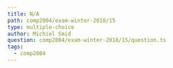 ```yaml
---
title: N/A
path: comp2804/exam-winter-2018/15
type: multiple-choice
author: Michiel Smid
question: comp2804/exam-winter-2018/15/question.ts
tags:
  - comp2804
---
```

